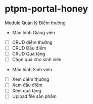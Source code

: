 # ptpm-portal-honey
Module Quản lý Điểm thưởng
* Màn hình Giảng viên
- [ ] CRUD điểm thưởng
- [ ] CRUD Đầu điểm
- [ ] CRUD Quà tặng
- [ ] Chọn quà cho sinh viên
* Màn hình Sinh viên
- [ ] Xem điểm thưởng
- [ ] Xem đầu điểm
- [ ] Xem quà tặng
- [ ] Upload file sản phẩm
